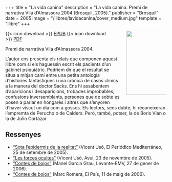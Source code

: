 +++
title = "La vida canina"
description = "La vida canina. Premi de narrativa Vila d’Almassora 2004 (Brosquil, 2005)."
publisher = "Brosquil"
date = 2005
image = "/llibres/lavidacanina/cover_medium.jpg"
template = "llibre"
+++

<img src="/llibres/lavidacanina/cover_small.jpg" style="max-width: 25%; width: 200px; height: auto; float: right; margin: 0 0 20px 20px;" />

{{< icon download >}} <span class="small">[EPUB](/files/lavidacanina.epub)</span>
{{< icon download >}} <span class="small">[PDF](/files/lavidacanina.pdf)</span>

Premi de narrativa Vila d’Almassora 2004.

L’autor ens presenta els relats que componen aquest llibre com si els haguessin escrit els pacients d’un gabinet psiquiàtric. Podríem dir que el resultat se situa a mitjan camí entre una petita antologia d’històries fantàstiques i una crònica de casos clínics a la manera del doctor Sacks. Ens hi assabentem d’aparicions i desaparicions, trobades improbables, confusions inversemblants, persones que de sobte es posen a parlar en hongarès i altres que s’enyoren d’haver viscut un dia com a gossos. Els lectors, sens dubte, hi reconeixeran l’empremta de Perucho o de Calders. Però, també, potser, la de Boris Vian o la de Julio Cortázar.

## Ressenyes

- [“Sota l’epidermis de la realitat”](uso-epm) (Vicent Usó, El Periódico Mediterráneo, 25 de setembre de 2005).
- [“Les forces ocultes”](uso-avui) (Vicent Usó, Avui, 23 de novembre de 2005).
- [“Contes de bojos”](garcia-emv) (Manel Garcia Grau, Levante-EMV, 27 de gener de 2006).
- [“Contes de bojos”](romera-elpais) (Marc Romera, El País, 11 de maig de 2006).
